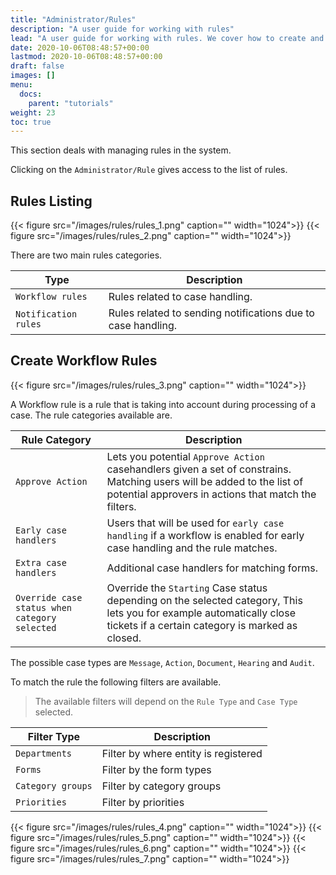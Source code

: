 ```yaml
---
title: "Administrator/Rules"
description: "A user guide for working with rules"
lead: "A user guide for working with rules. We cover how to create and modify rules."
date: 2020-10-06T08:48:57+00:00
lastmod: 2020-10-06T08:48:57+00:00
draft: false
images: []
menu:
  docs:
    parent: "tutorials"
weight: 23
toc: true
---
```

This section deals with managing rules in the system.

Clicking on the `Administrator/Rule` gives access to the list of rules.

## Rules Listing

{{< figure src="/images/rules/rules_1.png" caption="" width="1024">}}
{{< figure src="/images/rules/rules_2.png" caption="" width="1024">}}

There are two main rules categories.

| Type | Description |
| --- | --- |
| `Workflow rules` | Rules related to case handling. |
| `Notification rules` | Rules related to sending notifications due to case handling. |

## Create Workflow Rules

{{< figure src="/images/rules/rules_3.png" caption="" width="1024">}}

A Workflow rule is a rule that is taking into account during processing of a case. The rule categories available are.

| Rule Category | Description |
| --- | --- |
| `Approve Action` | Lets you potential `Approve Action` casehandlers given a set of constrains. Matching users will be added to the list of potential approvers in actions that match the filters. |
| `Early case handlers` | Users that will be used for `early case handling` if a workflow is enabled for early case handling and the rule matches. |
| `Extra case handlers` | Additional case handlers for matching forms. |
| `Override case status when category selected` | Override the `Starting` Case status depending on the selected category, This lets you for example automatically close tickets if a certain category is marked as closed. | 

The possible case types are `Message`, `Action`, `Document`, `Hearing` and `Audit`.

To match the rule the following filters are available.

> The available filters will depend on the `Rule Type` and `Case Type` selected.

| Filter Type | Description |
| --- | --- |
| `Departments` | Filter by where entity is registered |
| `Forms` | Filter by the form types |
| `Category groups` | Filter by category groups |
| `Priorities` | Filter by priorities |



{{< figure src="/images/rules/rules_4.png" caption="" width="1024">}}
{{< figure src="/images/rules/rules_5.png" caption="" width="1024">}}
{{< figure src="/images/rules/rules_6.png" caption="" width="1024">}}
{{< figure src="/images/rules/rules_7.png" caption="" width="1024">}}

